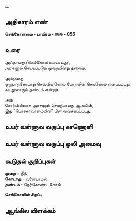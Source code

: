 உ


## அதிகாரம் எண்

**செங்கோன்மை - பாயிரம் - ௦௫௫ - 055**

## உரை

அஃதாவது _(செங்கோன்மையாவது)_,  
அரசனால் செய்யப்படும் முறையினது தன்மை.  

அம்முறை  
ஒருபாற்கோடாது செவ்விய கோல் போறலின் செங்கோல் எனப்பட்டது.  
வடநூலாரும் தண்டம் என்றார்.  

அது  
சோர்வில்லாத அரசனால் செயற்பாலது ஆகலின்,  
இது "பொச்சாவாமையின்" பின் வைக்கப்பட்டது.

## உயர் வள்ளுவ வகுப்பு காணொளி


## உயர் வள்ளுவ வகுப்பு ஒலி அமைவு 


## கூடுதல் குறிப்புகள்

**முறை** = நீதி  
**கோடாது** - வளையாமல்  
**தண்டம்** - நேர்கொண்ட கோல்

**செங்கோலின் சிறப்பு** 

## ஆங்கில விளக்கம்


